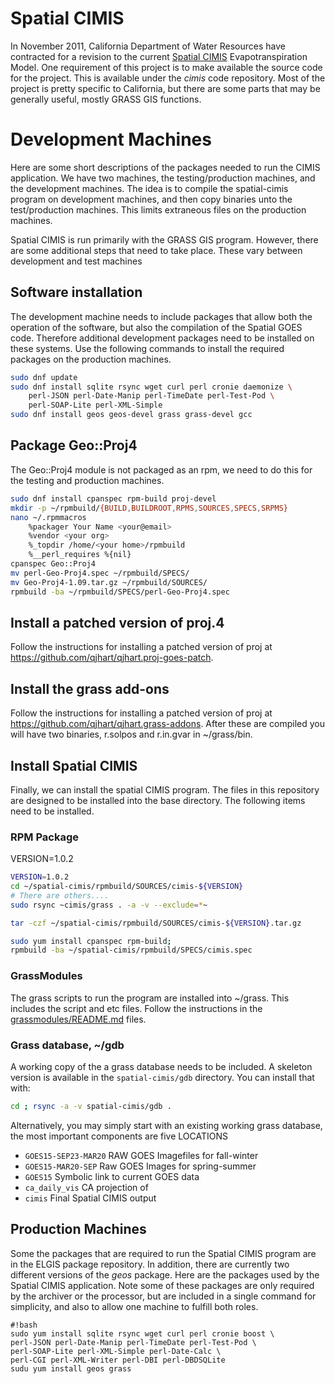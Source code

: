 # Spatial CIMIS

In November 2011, California Department of Water Resources have
contracted for a revision to the current [Spatial
CIMIS]([http://wwwcimis.water.ca.gov/cimis/cimiSatSpatialCimis.jsp)
Evapotranspiration Model.  One requirement of this project is to make
available the source code for the project.  This is available under
the *cimis* code repository.  Most of the project is pretty specific
to California, but there are some parts that may be generally useful,
mostly GRASS GIS functions.

# Development Machines

Here are some short descriptions of the packages needed to run the
CIMIS application.  We have two machines, the testing/production
machines, and the development machines.  The idea is to compile the
spatial-cimis program on development machines, and then copy binaries
unto the test/production machines.  This limits extraneous files on
the production machines.

Spatial CIMIS is run primarily with the GRASS GIS program.  However,
there are some additional steps that need to take place. These vary
between development and test machines

## Software installation

The development machine needs to include packages that allow both the
operation of the software, but also the compilation of the Spatial
GOES code.  Therefore additional development packages need to be
installed on these systems.  Use the following commands to install the
required packages on the production machines.

``` bash
sudo dnf update
sudo dnf install sqlite rsync wget curl perl cronie daemonize \
    perl-JSON perl-Date-Manip perl-TimeDate perl-Test-Pod \
    perl-SOAP-Lite perl-XML-Simple
sudo dnf install geos geos-devel grass grass-devel gcc
```

## Package Geo::Proj4
The Geo::Proj4 module is not packaged as an rpm, we need to do this for the testing and production machines.

``` bash
sudo dnf install cpanspec rpm-build proj-devel
mkdir -p ~/rpmbuild/{BUILD,BUILDROOT,RPMS,SOURCES,SPECS,SRPMS}
nano ~/.rpmmacros
    %packager Your Name <your@email>
    %vendor <your org>
	%_topdir /home/<your home>/rpmbuild
    %__perl_requires %{nil}
cpanspec Geo::Proj4
mv perl-Geo-Proj4.spec ~/rpmbuild/SPECS/
mv Geo-Proj4-1.09.tar.gz ~/rpmbuild/SOURCES/
rpmbuild -ba ~/rpmbuild/SPECS/perl-Geo-Proj4.spec 
```

## Install a patched version of proj.4
Follow the instructions for installing a patched version of proj at https://github.com/qjhart/qjhart.proj-goes-patch.

## Install the grass add-ons

Follow the instructions for installing a patched version of proj at
https://github.com/qjhart/qjhart.grass-addons.  After these are
compiled you will have two binaries, r.solpos and r.in.gvar in
~/grass/bin.

## Install Spatial CIMIS

Finally, we can install the spatial CIMIS program.  The files in this
repository are designed to be installed into the base directory.  The
following items need to be installed.

### RPM Package

VERSION=1.0.2
``` bash
VERSION=1.0.2
cd ~/spatial-cimis/rpmbuild/SOURCES/cimis-${VERSION}
# There are others....
sudo rsync ~cimis/grass . -a -v --exclude=*~
```

``` bash
tar -czf ~/spatial-cimis/rpmbuild/SOURCES/cimis-${VERSION}.tar.gz 

sudo yum install cpanspec rpm-build;
rpmbuild -ba ~/spatial-cimis/rpmbuild/SPECS/cimis.spec 
```


### GrassModules

The grass scripts to run the program are installed into ~/grass.  This
includes the script and etc files.  Follow the instructions in the
[grassmodules/README.md](grassmodules/README.md) files.

### Grass database, ~/gdb

A working copy of the a grass database needs to be included.  A
skeleton version is available in the `spatial-cimis/gdb` directory.  You can
install that with: 

``` bash 
cd ; rsync -a -v spatial-cimis/gdb .  
```

Alternatively, you may simply start with an existing working grass
database, the most important components are five LOCATIONS 

  * `GOES15-SEP23-MAR20` RAW GOES Imagefiles for fall-winter
  * `GOES15-MAR20-SEP` Raw GOES Images for spring-summer
  * `GOES15` Symbolic link to current GOES data
  * `ca_daily_vis` CA projection of 
  * `cimis` Final Spatial CIMIS output



## Production Machines

Some the packages that are required to run the Spatial CIMIS program
are in the ELGIS package repository.  In addition, there are currently
two different versions of the *geos* package.  Here are the packages
used by the Spatial CIMIS application.  Note some of these packages
are only required by the archiver or the processor, but are included
in a single command for simplicity, and also to allow one machine to
fulfill both roles.

```
#!bash
sudo yum install sqlite rsync wget curl perl cronie boost \
perl-JSON perl-Date-Manip perl-TimeDate perl-Test-Pod \
perl-SOAP-Lite perl-XML-Simple perl-Date-Calc \
perl-CGI perl-XML-Writer perl-DBI perl-DBDSQLite
sudu yum install geos grass
```

